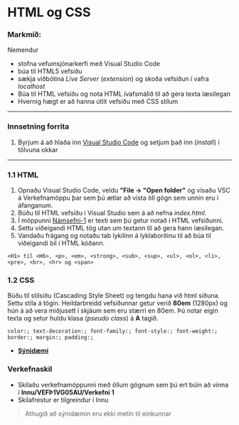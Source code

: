 # HTML og CSS 

### Markmið:
Nemendur
- stofna vefumsjónarkerfi með Visual Studio Code
- búa til HTML5 vefsíðu 
- sækja viðbótina _Live Server_ (_extension_) og skoða vefsíðun í vafra _localhost_
- Búa til HTML vefsíðu og nota HTML ívafsmálið til að gera texta læsilegan
- Hvernig hægt er að hanna útlit vefsíðu með CSS stílum

---

### Innsetning forrita

1. Byrjum á að hlaða inn [Visual Studio Code](https://code.visualstudio.com/) og setjum það inn (_install_) í tölvuna okkar

---

### 1.1 HTML

1. Opnaðu Visual Studio Code, veldu **"File -> "Open folder"** og vísaðu VSC á Verkefnamöppu þar sem þú ætlar að vista öll gögn sem unnin eru í áfanganum. 
1. Búðu til HTML vefsíðu í Visual Studio sem á að nefna _index.html_. 
1. Í möppunni [Námsefni-1](Námseefni-1/verkefni-1-texti.md) er texti sem þú getur notað í HTML vefsíðunni.
1. Settu viðeigandi HTML tög utan um textann til að gera hann læsilegan. 
1. Vandaðu frágang og notaðu tab lykilinn á lyklaborðinu til að búa til viðeigandi bil í HTML kóðann.  

```
<H1> til <H6>, <p>, <em>, <strong>, <sub>, <sup>, <ul>, <ol>, <li>, <pre>, <br>, <hr> og <span> 
```
### 1.2 CSS

Búðu til stílsíðu (Cascading Style Sheet) og tengdu hana við html síðuna. Settu stíla á tögin.  Heildarbreidd vefsíðunnar getur verið **80em** (1280px) og hún á að vera miðjusett í skjáum sem eru stærri en 80em. Þú notar eigin texta og setur huldu klasa (_pseudo class_) á **A** tagið.

```
color:; text-decoration:; font-family:; font-style:; font-weight:; border:; margin:; padding:;  
```
- [**Sýnidæmi**](https://vefgrunnur.github.io/synidaemi/verkefni-2/) <!--ath-->



<!-- ## Efnisval og gagnasöfnun OUT

> Nemendur skila ekki lokaverkefni, það eru samt 2 lykilmatsþættir í 4. og 7. verkefni.

Nemendur finna texta, ljósmyndir, tónlist og video sem þarf að vinna og skila eftir verkefnalýsingum áfangans. Nemendur bæta og breyta efni vefsins eftir því sem þurfa þykir út alla spönnina.

### Þema: Kvikmyndir

- Vefsíða skal innihalda kvikmyndatengd efni. 
- Ákveðin kvikmynd, kvikmyndastefna, leikarar, leikstjórar og / eða annað sem ykkur dettur í hug. 

### Engin á að fjalla um sama efni

- Tilgreindu hvaða efni þú ætlar að vinna með í áfanganum **í undirbúningsgögnum sem þú skilar í Innu***
- geymdu öll vinnugögn sem þú hefur aflað þér í möppunni

### Vinnulag

Í verkefnamöppu áfangans höfum við ákveðið skipulag 
```
Staðvært umhverfi (_local environment_) = tölvan þín.
   |__ VEFÞ1VG (verkefnamappan)
      |__ Undirbúningsgögn 
      .   |_ Hugmyndavinna (Skrifaðu allt sem kemur til greina)
      .      - Lýsing á verkefnavali
      .      - Heimildir og tenglar
      .   |_ Textaskjöl
      .      - Skipulag vefs (Site map)
      .      - forsíða, síða 2, o.s.frv.
      .   |_ Myndir
      .      - Geymdu allar myndir sem koma til greina
      |__ VEFUR (Lokaverkefnið (2-6) hér koma gögn sem birtast í vafra, ekkert annað)
         |_ index.html
         |_ undirsíður ....
      |_Aefingaverkefni
      .   .   |__ Verkefni_1 (Athugið að nota ekki íslenska stafi í skjala- og möppuheitum)
      .   .   .   |__index.html (Fyrsta síða sem vafri á að opna er nefnd index.html - alltaf)
      .       .   |__styles.css
      .   |__ Verkefni_2
              .   o.s.frv.

```

### Námsmat 12%

- Uppsetning vefþróunarsvæðis 2%
- HTML Vefsíða 4%
- Efnisval og gagnasöfnun 6%

-->
  
### Verkefnaskil

- Skilaðu verkefnamöppunni með öllum gögnum sem þú ert búin að vinna í **Innu/VEFÞ1VG05AU/Verkefni 1**
- Skilafrestur er tilgreindur í Innu

> Athugið að sýnidæmin eru ekki metin til einkunnar
